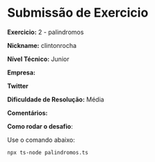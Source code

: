 # Submissão de Exercicio

**Exercicio:** 2 - palindromos

**Nickname:** clintonrocha

**Nível Técnico:** Junior

**Empresa:** 

**Twitter**

**Dificuldade de Resolução:** Média

**Comentários:** 

**Como rodar o desafio**: 

Use o comando abaixo: 
```bash
npx ts-node palindromos.ts
```